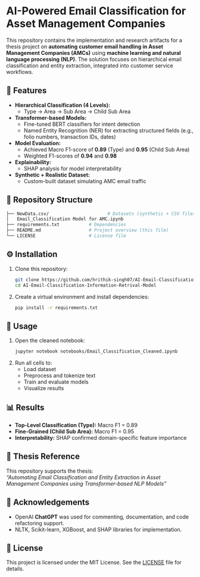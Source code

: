 # AI-Powered Email Classification for Asset Management Companies  

This repository contains the implementation and research artifacts for a thesis project on **automating customer email handling in Asset Management Companies (AMCs)** using **machine learning and natural language processing (NLP)**. The solution focuses on hierarchical email classification and entity extraction, integrated into customer service workflows.  

## 📌 Features  
- **Hierarchical Classification (4 Levels):**  
  - Type → Area → Sub Area → Child Sub Area  
- **Transformer-based Models:**  
  - Fine-tuned BERT classifiers for intent detection  
  - Named Entity Recognition (NER) for extracting structured fields (e.g., folio numbers, transaction IDs, dates)  
- **Model Evaluation:**  
  - Achieved Macro F1-score of **0.89** (Type) and **0.95** (Child Sub Area)  
  - Weighted F1-scores of **0.94** and **0.98**  
- **Explainability:**  
  - SHAP analysis for model interpretability  
- **Synthetic + Realistic Dataset:**  
  - Custom-built dataset simulating AMC email traffic  

## 📂 Repository Structure  
```bash
├── NewData.csv/                      # Datasets (synthetic + CSV files)
│   Email_Classification Model for AMC.ipynb
├── requirements.txt           # Dependencies
├── README.md                  # Project overview (this file)
└── LICENSE                    # License file
```

## ⚙️ Installation  
1. Clone this repository:  
   ```bash
   git clone https://github.com/hrithik-singh07/AI-Email-Classification-Information-Retrival-Model.git
   cd AI-Email-Classification-Information-Retrival-Model
   ```
2. Create a virtual environment and install dependencies:  
   ```bash
   pip install -r requirements.txt
   ```

## 🚀 Usage  
1. Open the cleaned notebook:  
   ```bash
   jupyter notebook notebooks/Email_Classification_Cleaned.ipynb
   ```  
2. Run all cells to:  
   - Load dataset  
   - Preprocess and tokenize text  
   - Train and evaluate models  
   - Visualize results  

## 📊 Results  
- **Top-Level Classification (Type):** Macro F1 = 0.89  
- **Fine-Grained (Child Sub Area):** Macro F1 = 0.95  
- **Interpretability:** SHAP confirmed domain-specific feature importance  

## 📖 Thesis Reference  
This repository supports the thesis:  
*“Automating Email Classification and Entity Extraction in Asset Management Companies using Transformer-based NLP Models”*  

## 🙏 Acknowledgements  
- OpenAI **ChatGPT** was used for commenting, documentation, and code refactoring support.  
- NLTK, Scikit-learn, XGBoost, and SHAP libraries for implementation.  

## 📜 License  
This project is licensed under the MIT License. See the [LICENSE](LICENSE) file for details.  
